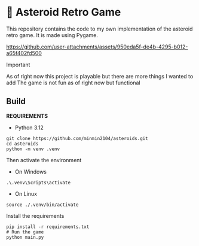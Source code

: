# 🌠 Asteroid Retro Game

This repository contains the code to my own implementation of the asteroid retro game. It is made using Pygame.


https://github.com/user-attachments/assets/950eda5f-de4b-4295-b012-a65f402fd500


> [!IMPORTANT]
> As of right now this project is playable but there are more things I wanted to add
> The game is not fun as of right now but functional

## Build

**REQUIREMENTS**
- Python 3.12

```
git clone https://github.com/minmin2104/asteroids.git
cd asteroids
python -m venv .venv
```

Then activate the environment

- On Windows

```
.\.venv\Scripts\activate
```

- On Linux

```
source ./.venv/bin/activate
```

Install the requirements

```
pip install -r requirements.txt
# Run the game
python main.py
```
